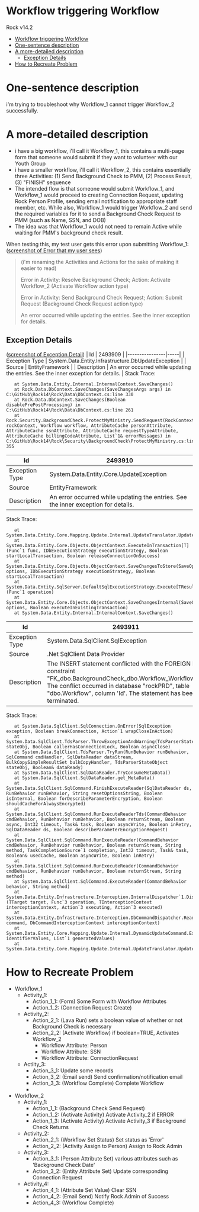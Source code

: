 # Workflow triggering Workflow
Rock v14.2

- [Workflow triggering Workflow](#workflow-triggering-workflow)
- [One-sentence description](#one-sentence-description)
- [A more-detailed description](#a-more-detailed-description)
  - [Exception Details](#exception-details)
- [How to Recreate Problem](#how-to-recreate-problem)

# One-sentence description
i'm trying to troubleshoot why Workflow_1 cannot trigger Workflow_2 successfully.

# A more-detailed description
- i have a big workflow, i'll call it Workflow_1, this contains a multi-page form that someone would submit if they want to volunteer with our Youth Group
- i have a smaller workflow, i'll call it Workflow_2, this contains essentially three Activities: (1) Send Background Check to PMM, (2) Process Result, (3) "FINISH" sequence
- The intended flow is that someone would submit Workflow_1, and Workflow_1 would proceed to creating Connection Request, updating Rock Person Profile, sending email notification to appropriate staff member, etc. While also, Workflow_1 would trigger Workflow_2 and send the required variables for it to send a Background Check Request to PMM (such as Name, SSN, and DOB)
- The idea was that Workflow_1 would not need to remain Active while waiting for PMM's background check result.

When testing this, my test user gets this error upon submitting Workflow_1:  
([screenshot of Error that my user sees](./screenshot_error.png))
> (i'm renaming the Activities and Actions for the sake of making it easier to read)
> 
> Error in Activity: Resolve Background Check; Action: Activate Workflow_2 (Activate Workflow action type)
> 
> Error in Activity: Send Background Check Request; Action: Submit Request (Background Check Request action type)
> 
> An error occurred while updating the entries. See the inner exception for details.
>

## Exception Details
([screenshot of Exception Detail](./screenshot_exception_detail.png))
| Id             | 2493909 |
|----------------|-----|
| Exception Type | System.Data.Entity.Infrastructure.DbUpdateException |
| Source         | EntityFramework |
| Description    | An error occurred while updating the entries. See the inner exception for details. |
Stack Trace:
```
   at System.Data.Entity.Internal.InternalContext.SaveChanges()
   at Rock.Data.DbContext.SaveChanges(SaveChangesArgs args) in C:\GitHub\Rock14\Rock\Data\DbContext.cs:line 330
   at Rock.Data.DbContext.SaveChanges(Boolean disablePrePostProcessing) in C:\GitHub\Rock14\Rock\Data\DbContext.cs:line 261
   at Rock.Security.BackgroundCheck.ProtectMyMinistry.SendRequest(RockContext rockContext, Workflow workflow, AttributeCache personAttribute, AttributeCache ssnAttribute, AttributeCache requestTypeAttribute, AttributeCache billingCodeAttribute, List`1& errorMessages) in C:\GitHub\Rock14\Rock\Security\BackgroundCheck\ProtectMyMinistry.cs:line 355
```

| Id             | 2493910 |
|----------------|-----|
| Exception Type | System.Data.Entity.Core.UpdateException |
| Source         | EntityFramework |
| Description    | An error occurred while updating the entries. See the inner exception for details. |
Stack Trace:
```
   at System.Data.Entity.Core.Mapping.Update.Internal.UpdateTranslator.Update()
   at System.Data.Entity.Core.Objects.ObjectContext.ExecuteInTransaction[T](Func`1 func, IDbExecutionStrategy executionStrategy, Boolean startLocalTransaction, Boolean releaseConnectionOnSuccess)
   at System.Data.Entity.Core.Objects.ObjectContext.SaveChangesToStore(SaveOptions options, IDbExecutionStrategy executionStrategy, Boolean startLocalTransaction)
   at System.Data.Entity.SqlServer.DefaultSqlExecutionStrategy.Execute[TResult](Func`1 operation)
   at System.Data.Entity.Core.Objects.ObjectContext.SaveChangesInternal(SaveOptions options, Boolean executeInExistingTransaction)
   at System.Data.Entity.Internal.InternalContext.SaveChanges()
```

| Id             | 2493911 |
|----------------|-----|
| Exception Type | System.Data.SqlClient.SqlException |
| Source         | .Net SqlClient Data Provider |
| Description    | The INSERT statement conflicted with the FOREIGN KEY constraint "FK_dbo.BackgroundCheck_dbo.Workflow_WorkflowId". The conflict occurred in database "rockPRD", table "dbo.Workflow", column 'Id'. The statement has been terminated. |
Stack Trace:
```
   at System.Data.SqlClient.SqlConnection.OnError(SqlException exception, Boolean breakConnection, Action`1 wrapCloseInAction)
   at System.Data.SqlClient.TdsParser.ThrowExceptionAndWarning(TdsParserStateObject stateObj, Boolean callerHasConnectionLock, Boolean asyncClose)
   at System.Data.SqlClient.TdsParser.TryRun(RunBehavior runBehavior, SqlCommand cmdHandler, SqlDataReader dataStream, BulkCopySimpleResultSet bulkCopyHandler, TdsParserStateObject stateObj, Boolean& dataReady)
   at System.Data.SqlClient.SqlDataReader.TryConsumeMetaData()
   at System.Data.SqlClient.SqlDataReader.get_MetaData()
   at System.Data.SqlClient.SqlCommand.FinishExecuteReader(SqlDataReader ds, RunBehavior runBehavior, String resetOptionsString, Boolean isInternal, Boolean forDescribeParameterEncryption, Boolean shouldCacheForAlwaysEncrypted)
   at System.Data.SqlClient.SqlCommand.RunExecuteReaderTds(CommandBehavior cmdBehavior, RunBehavior runBehavior, Boolean returnStream, Boolean async, Int32 timeout, Task& task, Boolean asyncWrite, Boolean inRetry, SqlDataReader ds, Boolean describeParameterEncryptionRequest)
   at System.Data.SqlClient.SqlCommand.RunExecuteReader(CommandBehavior cmdBehavior, RunBehavior runBehavior, Boolean returnStream, String method, TaskCompletionSource`1 completion, Int32 timeout, Task& task, Boolean& usedCache, Boolean asyncWrite, Boolean inRetry)
   at System.Data.SqlClient.SqlCommand.RunExecuteReader(CommandBehavior cmdBehavior, RunBehavior runBehavior, Boolean returnStream, String method)
   at System.Data.SqlClient.SqlCommand.ExecuteReader(CommandBehavior behavior, String method)
   at System.Data.Entity.Infrastructure.Interception.InternalDispatcher`1.Dispatch[TTarget,TInterceptionContext,TResult](TTarget target, Func`3 operation, TInterceptionContext interceptionContext, Action`3 executing, Action`3 executed)
   at System.Data.Entity.Infrastructure.Interception.DbCommandDispatcher.Reader(DbCommand command, DbCommandInterceptionContext interceptionContext)
   at System.Data.Entity.Core.Mapping.Update.Internal.DynamicUpdateCommand.Execute(Dictionary`2 identifierValues, List`1 generatedValues)
   at System.Data.Entity.Core.Mapping.Update.Internal.UpdateTranslator.Update()
```

# How to Recreate Problem
- Workflow_1
  - Activity_1: 
    - Action_1_1: (Form) Some Form with Workflow Attributes
    - Action_1_2: (Connection Request Create)
  - Activity_2: 
    - Action_2_1: (Lava Run) sets a boolean value of whether or not Background Check is necessary
    - Action_2_2: (Activate Workflow) if boolean=TRUE, Activates Workflow_2
      - Workflow Attribute: Person
      - Workflow Attribute: SSN
      - Workflow Attribute: ConnectionRequest
  - Actiity_3:
    - Action_3_1: Update some records
    - Action_3_2: (Email send) Send confirmation/notification email
    - Action_3_3: (Workflow Complete) Complete Workflow
    - 
- Workflow_2
  - Activity_1:
    - Action_1_1: (Background Check Send Request)
    - Action_1_2: (Activate Activity) Activate Activity_2 if ERROR
    - Action_1_3: (Activate Activity) Activate Activity_3 if Background Check Returns
  - Activity_2:
    - Action_2_1: (Workflow Set Status) Set status as 'Error'
    - Action_2_2: (Activity Assign to Person) Assign to Rock Admin
  - Activity_3:
    - Action_3_1: (Person Attribute Set) various attributes such as 'Background Check Date'
    - Action_3_2: (Entity Attribute Set) Update corresponding Connection Request
  - Activity_4:
    - Action_4_1: (Attribute Set Value) Clear SSN
    - Action_4_2: (Email Send) Notify Rock Admin of Success
    - Action_4_3: (Workflow Complete)